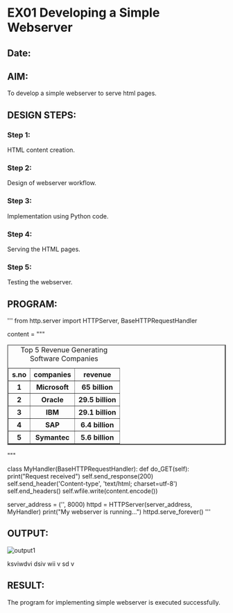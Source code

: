 # EX01 Developing a Simple Webserver
## Date:

## AIM:
To develop a simple webserver to serve html pages.

## DESIGN STEPS:
### Step 1: 
HTML content creation.

### Step 2:
Design of webserver workflow.

### Step 3:
Implementation using Python code.

### Step 4:
Serving the HTML pages.

### Step 5:
Testing the webserver.

## PROGRAM:
'''
from http.server import HTTPServer, BaseHTTPRequestHandler

content = """
<html>
<head>
    <title>Top 5 software companies</title>
</head>
<body>
    <table border="2" cellspacing="10" cellpadding="6">
        <caption>Top 5 Revenue Generating Software Companies</caption>
        <tr>
            <th>s.no</th>
            <th>companies</th>
            <th>revenue</th>
        </tr>
        <tr>
            <th>1</th>
            <th>Microsoft</th>
            <th>65 billion</th>
        </tr>
        <tr>
            <th>2</th>
            <th>Oracle</th>
            <th>29.5 billion</th>
        </tr>
        <tr>
            <th>3</th>
            <th>IBM</th>
            <th>29.1 billion</th>
        </tr>
        <tr>
            <th>4</th>
            <th>SAP</th>
            <th>6.4 billion</th>
        </tr>
        <tr>
            <th>5</th>
            <th>Symantec</th>
            <th>5.6 billion</th>
        </tr>
    </table>
</body>
</html>
"""

class MyHandler(BaseHTTPRequestHandler):
    def do_GET(self):
        print("Request received")
        self.send_response(200)
        self.send_header('Content-type', 'text/html; charset=utf-8')
        self.end_headers()
        self.wfile.write(content.encode())

server_address = ('', 8000)
httpd = HTTPServer(server_address, MyHandler)
print("My webserver is running...")
httpd.serve_forever()
'''








## OUTPUT:
![output1](https://github.com/dinesh2068/simplewebserver/assets/151390189/79b493d7-5d7b-488b-9e01-af031edbf216)



ksviwdvi
dsiv wii v
sd v

## RESULT:
The program for implementing simple webserver is executed successfully.
